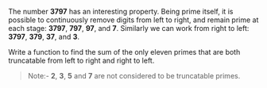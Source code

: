 The number **3797** has an interesting property. Being prime itself, it is possible to continuously remove digits from left to right, and remain prime at each stage: **3797**, **797**, **97**, and **7**.
Similarly we can work from right to left: **3797**, **379**, **37**, and **3**.

Write a function to find the sum of the only eleven primes that are both truncatable from left to right and right to left.

> Note:- **2**, **3**, **5** and **7** are not considered to be truncatable primes.